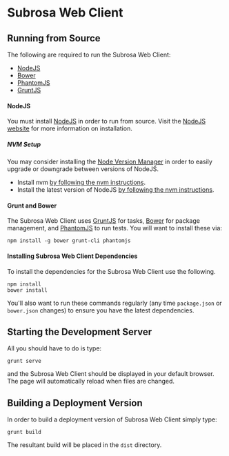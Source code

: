 # Subrosa Web Client

## Running from Source

The following are required to run the Subrosa Web Client:

* [NodeJS](http://nodejs.org/)
* [Bower](http://bower.io/)
* [PhantomJS](http://phantomjs.org/)
* [GruntJS](http://gruntjs.com/)

#### NodeJS
You must install [NodeJS](http://nodejs.org/) in order to run from source.  Visit the [NodeJS website](http://nodejs.org/) for more information on installation.

##### NVM Setup
You may consider installing the [Node Version Manager](https://github.com/creationix/nvm) in order to easily upgrade or downgrade between versions of NodeJS.

* Install nvm [by following the nvm instructions](https://github.com/creationix/nvm#installation).
* Install the latest version of NodeJS [by following the nvm instructions](https://github.com/creationix/nvm#usage).

#### Grunt and Bower
The Subrosa Web Client uses [GruntJS](http://gruntjs.com/) for tasks, [Bower](http://bower.io/) for package management, and [PhantomJS](http://phantomjs.org/) to run tests.
You will want to install these via:

```
npm install -g bower grunt-cli phantomjs
```

#### Installing Subrosa Web Client Dependencies
To install the dependencies for the Subrosa Web Client use the following.

```
npm install
bower install
```

You'll also want to run these commands regularly (any time `package.json` or `bower.json` changes) to ensure you have the latest dependencies.

## Starting the Development Server
All you should have to do is type:

```
grunt serve
```

and the Subrosa Web Client should be displayed in your default browser.  The page will automatically reload when files are changed.

## Building a Deployment Version
In order to build a deployment version of Subrosa Web Client simply type:

```
grunt build
```

The resultant build will be placed in the `dist` directory.
